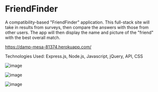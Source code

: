 # FriendFinder

A compatibility-based "FriendFinder" application. This full-stack site will take in results from surveys, then compare the answers with those from other users. The app will then display the name and picture of the "friend" with the best overall match.

https://damp-mesa-81374.herokuapp.com/

Technologies Used: Express.js, Node.js, Javascript, jQuery, API, CSS


![image](https://user-images.githubusercontent.com/47279070/61842437-2b6d6e80-ae66-11e9-83a9-273af4beed7b.png)

![image](https://user-images.githubusercontent.com/47279070/61842457-3f18d500-ae66-11e9-875f-46fb4c320b0c.png)

![image](https://user-images.githubusercontent.com/47279070/61843251-fe6e8b00-ae68-11e9-980d-919190cfb3c9.png)



